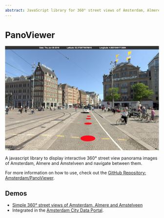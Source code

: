 ```yaml
---
abstract: JavaScript library for 360° street views of Amsterdam, Almere and Amstelveen. 
---
```


# PanoViewer

[![PanoViewer Demo](../images/panoviewer-amsterdam.png)](https://panoviewer.data.amsterdam.nl/demo/)

A javascript library to display interactive 360° street view panorama images of Amsterdam, Almere and Amstelveen and navigate between them.

For more information on how to use, check out the [GitHub Repository: Amsterdam/PanoViewer](https://github.com/Amsterdam/PanoViewer).

## Demos

* [Simple 360° street views of Amsterdam, Almere and Amstelveen](https://panoviewer.data.amsterdam.nl/demo/) 
* Integrated in the [Amsterdam City Data Portal](https://data.amsterdam.nl/#?mpb=topografie&mpz=11&mpo=pano::T&mpv=52.3730353:4.8932471&pgn=home&sbf=Cu&sbh=-Lc&sbi=TMX7315120208-000073_pano_0005_000449&sbl=ZRWBl:3JJZP).
